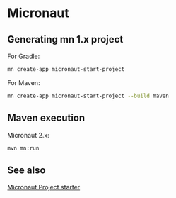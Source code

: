 # Micronaut

## Generating mn 1.x project

For Gradle:

```sh
mn create-app micronaut-start-project
```

For Maven:

```sh
mn create-app micronaut-start-project --build maven
```

## Maven execution

Micronaut 2.x:

```sh
mvn mn:run
```

## See also

[Micronaut Project starter](https://micronaut.io/launch/)
